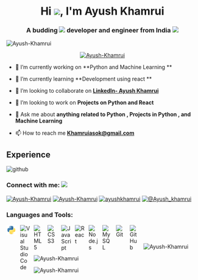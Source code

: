 ### <h1 align="center">Hi <img src="https://github.com/TheDudeThatCode/TheDudeThatCode/blob/master/Assets/Hi.gif" width="29px">, I'm Ayush Khamrui</h1>
<h3 align="center">A budding <img src="https://github.com/TheDudeThatCode/TheDudeThatCode/blob/master/Assets/Rocket.gif" width="18px"> developer and engineer from India <img src="https://github.com/TheDudeThatCode/TheDudeThatCode/blob/master/Assets/Developer.gif" width="30px"></h3>


<p align="left"> <img src="https://komarev.com/ghpvc/?username=Ayush-Khamrui&label=Profile%20views&color=0e75b6&style=flat" alt="Ayush-Khamrui" /> </p>

<p align="center"> <a href="https://github.com/ryo-ma/github-profile-trophy"><img src="https://github-profile-trophy.vercel.app/?username=Ayush-Khamrui&theme=dracula" alt="Ayush-Khamrui" /></a> </p>

- 🔭 I’m currently working on **Python and Machine Learning **

- 🌱 I’m currently learning **Development using react **

- 👯 I’m looking to collaborate on **[LinkedIn- Ayush Khamrui](https://www.linkedin.com/in/ayush-khamrui/)**

<!---👨‍💻 You can also check out my portfolio at [LINK OF GOOGLE ](lINK OF GITHUB)--> 

- 🤝 I’m looking to work on **Projects on Python and React**

- 💬 Ask me about **anything related to Python , Projects in Python , and Machine Learning**

- 📫 How to reach me **Khamruiasok@gmail.com**

## Experience

![github](https://user-images.githubusercontent.com/71402528/106022694-225cfd80-60ec-11eb-9d3d-78cf6bf8d2ef.gif)

<h3 align="left">Connect with me: <img src="https://github.com/TheDudeThatCode/TheDudeThatCode/blob/master/Assets/Handshake.gif" height="32px"> </h3>
<p align="left">
  <a href="https://twitter.com/AyushKhamrui" target="blank"><img align="center" src="https://raw.githubusercontent.com/rahuldkjain/github-profile-readme-generator/master/src/images/icons/Social/twitter.svg" alt="Ayush-Khamrui" height="30" width="40" /></a>
<a href="https://www.linkedin.com/in/ayush-khamrui/" target="blank"><img align="center" src="https://raw.githubusercontent.com/rahuldkjain/github-profile-readme-generator/master/src/images/icons/Social/linked-in-alt.svg" alt="Ayush-Khamrui" height="30" width="40" /></a>
<a href="https://www.instagram.com/ayushkhamrui/" target="blank"><img align="center" src="https://raw.githubusercontent.com/rahuldkjain/github-profile-readme-generator/master/src/images/icons/Social/instagram.svg" alt="ayushkhamrui" height="30" width="40" /></a> 
<a href="https://www.hackerrank.com/Ayush_khamrui" target="blank"><img align="center" src="https://raw.githubusercontent.com/rahuldkjain/github-profile-readme-generator/master/src/images/icons/Social/hackerrank.svg" alt="@Ayush_khamrui" height="30" width="40" /></a></p>


### Languages and Tools:
<img align="left" alt="Python" width="26px" src="https://raw.githubusercontent.com/devicons/devicon/master/icons/python/python-original.svg" style="padding-right:10px;" />
<img align="left" alt="Visual Studio Code" width="26px" src="https://cdn.jsdelivr.net/gh/devicons/devicon/icons/vscode/vscode-original.svg" style="padding-right:10px;" />
<img align="left" alt="HTML5" width="26px" src="https://cdn.jsdelivr.net/gh/devicons/devicon/icons/html5/html5-original.svg" style="padding-right:10px;" />
<img align="left" alt="CSS3" width="26px" src="https://cdn.jsdelivr.net/gh/devicons/devicon/icons/css3/css3-original.svg" style="padding-right:10px;" />
<img align="left" alt="JavaScript" width="26px" src="https://cdn.jsdelivr.net/gh/devicons/devicon/icons/javascript/javascript-original.svg" style="padding-right:10px;" />
<img align="left" alt="React" width="26px" src="https://cdn.jsdelivr.net/gh/devicons/devicon/icons/react/react-original.svg" style="padding-right:10px;" />
<img align="left" alt="Node.js" width="26px" src="https://cdn.jsdelivr.net/gh/devicons/devicon/icons/nodejs/nodejs-original.svg" style="padding-right:10px;" />
<img align="left" alt="MySQL" width="26px" src="https://cdn.jsdelivr.net/gh/devicons/devicon/icons/mysql/mysql-original.svg" style="padding-right:10px;" />
<img align="left" alt="Git" width="26px" src="https://cdn.jsdelivr.net/gh/devicons/devicon/icons/git/git-original.svg" style="padding-right:10px;" />
<img align="left" alt="GitHub" width="26px" src="https://user-images.githubusercontent.com/3369400/139447912-e0f43f33-6d9f-45f8-be46-2df5bbc91289.png" style="padding-right:10px; padding-bottom:10px;" />
<br/>
<br/>
<p><img src="https://github-readme-stats.vercel.app/api/top-langs?username=Ayush-Khamrui&show_icons=true&locale=en&layout=compact" alt="Ayush-Khamrui" /></p>

<p><img src="https://github-readme-stats.vercel.app/api?username=Ayush-Khamrui&show_icons=true&locale=en" alt="Ayush-Khamrui" /></p>

<p><img src="https://github-readme-streak-stats.herokuapp.com/?user=Ayush-Khamrui&" alt="Ayush-Khamrui" /></p>
